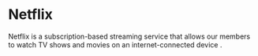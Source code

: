 # Netflix
Netflix is a subscription-based streaming service that allows our members to watch TV shows and movies on an internet-connected device .
